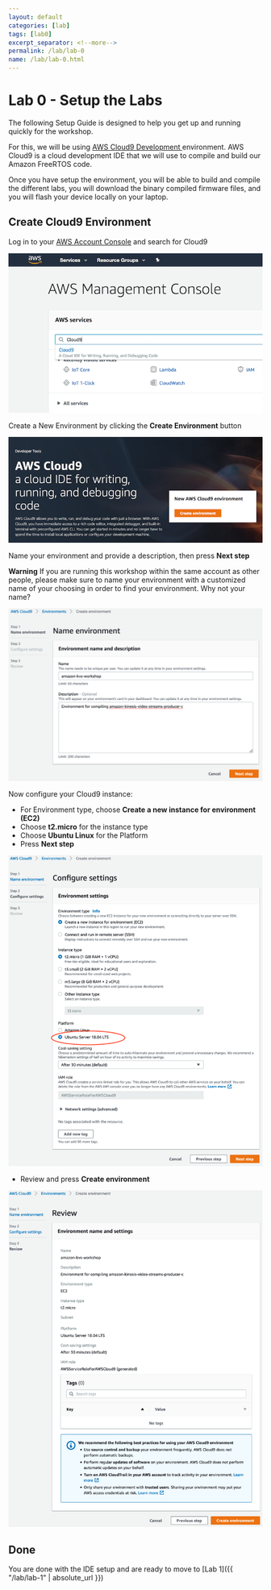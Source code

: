 ```yaml
---
layout: default
categories: [lab]
tags: [lab0]
excerpt_separator: <!--more-->
permalink: /lab/lab-0
name: /lab/lab-0.html
---
```


# Lab 0 - Setup the Labs

The following Setup Guide is designed to help you get up and running quickly for the workshop.

For this, we will be using [AWS Cloud9 Development ](https://aws.amazon.com/cloud9/) environment. AWS Cloud9 is a cloud development IDE that we will use to compile and build our Amazon FreeRTOS code.

Once you have setup the environment, you will be able to build and  compile the different labs, you will download the binary compiled  firmware files, and you will flash your device locally on your laptop.


## Create Cloud9 Environment

Log in to your [AWS Account Console](https://console.aws.amazon.com) and search for Cloud9

![Search for Cloud9](images/lab0/c9-00-search.png)

Create a New Environment by clicking the **Create Environment** button

![Create the Cloud9 env](images/lab0/c9-01-create-env.png)

Name your environment and provide a description, then press **Next step**

**Warning** If you are running  this workshop within the same account as other people, please make sure  to name your environment with a customized name of your choosing in  order to find your environment. Why not your name?

![Start cloud9](images/lab0/cloud9-name.png)

Now configure your Cloud9 instance:

- For Environment type, choose **Create a new instance for environment (EC2)**
- Choose **t2.micro** for the instance type
- Choose **Ubuntu Linux** for the Platform
- Press **Next step**

![Configure the Cloud9 env](images/lab0/cloud9-config.png)

- Review and press **Create environment**

![Review the Cloud9 env](images/lab0/cloud9-review.png)

## Done


You are done with the IDE setup and are ready to move to [Lab 1]({{ "/lab/lab-1" | absolute_url }})